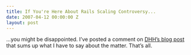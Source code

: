 ```yaml
---
title: If You're Here About Rails Scaling Controversy...
date: 2007-04-12 00:00:00 Z
layout: post
---
```





…you might be disappointed. I’ve posted a comment on [DHH’s blog post](http://www.loudthinking.com/arc/000608.html) that sums up what I have to say about the matter. That’s all.
